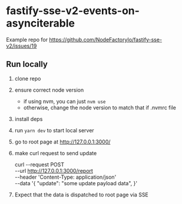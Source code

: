 # fastify-sse-v2-events-on-asynciterable

Example repo for https://github.com/NodeFactoryIo/fastify-sse-v2/issues/19

## Run locally

1. clone repo
1. ensure correct node version
   - if using nvm, you can just `nvm use`
   - otherwise, change the node version to match that if .nvmrc file
1. install deps
1. run `yarn dev` to start local server
1. go to root page at http://127.0.0.1:3000/
1. make curl request to send update

   curl --request POST \
   --url http://127.0.0.1:3000/report \
   --header 'Content-Type: application/json' \
   --data '{
   "update": "some update payload data",
   }'

1. Expect that the data is dispatched to root page via SSE

